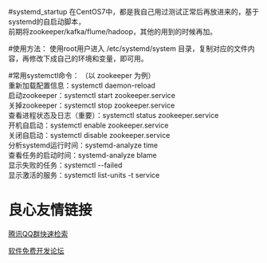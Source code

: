 #systemd_startup
在CentOS7中，都是我自己用过测试正常后再放进来的，基于systemd的自启动脚本，  
前期将zookeeper/kafka/flume/hadoop，其他的用到的时候再加。  

#使用方法：
使用root用户进入 /etc/systemd/system 目录，复制对应的文件内容，再修改下成自己的环境和变量，即可用。  

#常用systemctl命令：
（以 zookeeper 为例）  
重新加载配置信息：systemctl daemon-reload  
启动zookeeper：systemctl start zookeeper.service  
关掉zookeeper：systemctl stop zookeeper.service  
查看进程状态及日志（重要）：systemctl status zookeeper.service  
开机自启动：systemctl enable zookeeper.service  
关闭自启动：systemctl disable zookeeper.service  
分析systemd运行时间：systemd-analyze time  
查看任务的启动时间：systemd-analyze blame  
显示失败的任务：systemctl --failed  
显示激活的服务：systemctl list-units -t service  
  




 # 良心友情链接

[腾讯QQ群快速检索](http://u.720life.cn/s/8cf73f7c)

[软件免费开发论坛](http://u.720life.cn/s/bbb01dc0)